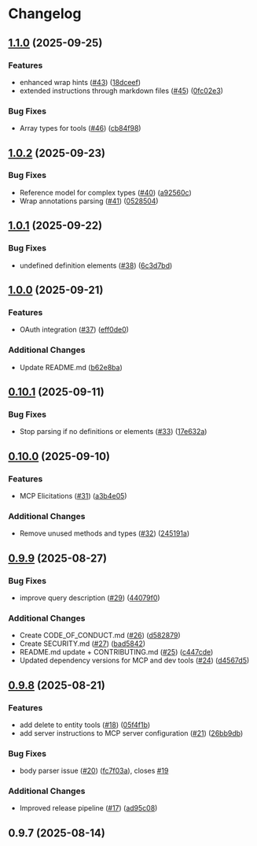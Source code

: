 # Changelog

## [1.1.0](https://github.com/gavdilabs/cap-mcp-plugin/compare/1.0.2...1.1.0) (2025-09-25)

### Features

* enhanced wrap hints ([#43](https://github.com/gavdilabs/cap-mcp-plugin/issues/43)) ([18dceef](https://github.com/gavdilabs/cap-mcp-plugin/commit/18dceef10b0565a4fe2f9f92c10111cc9c649c89))
* extended instructions through markdown files ([#45](https://github.com/gavdilabs/cap-mcp-plugin/issues/45)) ([0fc02e3](https://github.com/gavdilabs/cap-mcp-plugin/commit/0fc02e3d0cd8a3d17d04788be19fcbbce231aa0b))

### Bug Fixes

* Array types for tools ([#46](https://github.com/gavdilabs/cap-mcp-plugin/issues/46)) ([cb84f98](https://github.com/gavdilabs/cap-mcp-plugin/commit/cb84f98c934603320511fd2afdfaa5775a623a6d))

## [1.0.2](https://github.com/gavdilabs/cap-mcp-plugin/compare/1.0.1...1.0.2) (2025-09-23)

### Bug Fixes

* Reference model for complex types ([#40](https://github.com/gavdilabs/cap-mcp-plugin/issues/40)) ([a92560c](https://github.com/gavdilabs/cap-mcp-plugin/commit/a92560c6a6a2920e72f60785142b9715716b1c27))
* Wrap annotations parsing ([#41](https://github.com/gavdilabs/cap-mcp-plugin/issues/41)) ([0528504](https://github.com/gavdilabs/cap-mcp-plugin/commit/0528504ec41814168121f7831fe82c0bd4783b21))

## [1.0.1](https://github.com/gavdilabs/cap-mcp-plugin/compare/1.0.0...1.0.1) (2025-09-22)

### Bug Fixes

* undefined definition elements ([#38](https://github.com/gavdilabs/cap-mcp-plugin/issues/38)) ([6c3d7bd](https://github.com/gavdilabs/cap-mcp-plugin/commit/6c3d7bd2cc80435787ada529e0257fd8332b9532))

## [1.0.0](https://github.com/gavdilabs/cap-mcp-plugin/compare/0.10.1...1.0.0) (2025-09-21)

### Features

* OAuth integration ([#37](https://github.com/gavdilabs/cap-mcp-plugin/issues/37)) ([eff0de0](https://github.com/gavdilabs/cap-mcp-plugin/commit/eff0de095ab0b35c3feb32505d830509cb39cc9e))

### Additional Changes

* Update README.md ([b62e8ba](https://github.com/gavdilabs/cap-mcp-plugin/commit/b62e8ba1655e282b32ffbe634f23f68d21e9e11d))

## [0.10.1](https://github.com/gavdilabs/cap-mcp-plugin/compare/0.10.0...0.10.1) (2025-09-11)

### Bug Fixes

* Stop parsing if no definitions or elements ([#33](https://github.com/gavdilabs/cap-mcp-plugin/issues/33)) ([17e632a](https://github.com/gavdilabs/cap-mcp-plugin/commit/17e632a7826cb62b57f259d9aeddd4cb0522dec9))

## [0.10.0](https://github.com/gavdilabs/cap-mcp-plugin/compare/0.9.9...0.10.0) (2025-09-10)

### Features

* MCP Elicitations ([#31](https://github.com/gavdilabs/cap-mcp-plugin/issues/31)) ([a3b4e05](https://github.com/gavdilabs/cap-mcp-plugin/commit/a3b4e0575586eefc02a3312de231d4cc847a3b2b))

### Additional Changes

* Remove unused methods and types ([#32](https://github.com/gavdilabs/cap-mcp-plugin/issues/32)) ([245191a](https://github.com/gavdilabs/cap-mcp-plugin/commit/245191ad7c4dc7c46e8ba3fdad72a2d8e6a21e54))

## [0.9.9](https://github.com/gavdilabs/cap-mcp-plugin/compare/0.9.8...0.9.9) (2025-08-27)

### Bug Fixes

* improve query description ([#29](https://github.com/gavdilabs/cap-mcp-plugin/issues/29)) ([44079f0](https://github.com/gavdilabs/cap-mcp-plugin/commit/44079f041fa103741966821200519dc57258930b))

### Additional Changes

* Create CODE_OF_CONDUCT.md ([#26](https://github.com/gavdilabs/cap-mcp-plugin/issues/26)) ([d582879](https://github.com/gavdilabs/cap-mcp-plugin/commit/d5828792b0462d8f34b5ca50c0c70cecd435aff8))
* Create SECURITY.md ([#27](https://github.com/gavdilabs/cap-mcp-plugin/issues/27)) ([bad5842](https://github.com/gavdilabs/cap-mcp-plugin/commit/bad58427fb45521e4b7759e20c97e4f41e62ce7a))
* README.md update + CONTRIBUTING.md  ([#25](https://github.com/gavdilabs/cap-mcp-plugin/issues/25)) ([c447cde](https://github.com/gavdilabs/cap-mcp-plugin/commit/c447cde9aa73ead2b4fdf38da49c9bbb4f79efb7))
* Updated dependency versions for MCP and dev tools ([#24](https://github.com/gavdilabs/cap-mcp-plugin/issues/24)) ([d4567d5](https://github.com/gavdilabs/cap-mcp-plugin/commit/d4567d5bb15ef312760ce3acfacca4aef05d915c))

## [0.9.8](https://github.com/gavdilabs/cap-mcp-plugin/compare/0.9.7...0.9.8) (2025-08-21)

### Features

* add delete to entity tools ([#18](https://github.com/gavdilabs/cap-mcp-plugin/issues/18)) ([05f4f1b](https://github.com/gavdilabs/cap-mcp-plugin/commit/05f4f1b64b66f923eb7020924d056efe17ebaeb6))
* add server instructions to MCP server configuration ([#21](https://github.com/gavdilabs/cap-mcp-plugin/issues/21)) ([26bb9db](https://github.com/gavdilabs/cap-mcp-plugin/commit/26bb9db553f28cbe75fabc8d6baa7defbe6501f8))

### Bug Fixes

* body parser issue ([#20](https://github.com/gavdilabs/cap-mcp-plugin/issues/20)) ([fc7f03a](https://github.com/gavdilabs/cap-mcp-plugin/commit/fc7f03a5a9c7ccab0d553228ed432d10410912fc)), closes [#19](https://github.com/gavdilabs/cap-mcp-plugin/issues/19)

### Additional Changes

* Improved release pipeline ([#17](https://github.com/gavdilabs/cap-mcp-plugin/issues/17)) ([ad95c08](https://github.com/gavdilabs/cap-mcp-plugin/commit/ad95c08041aa8770fbbec0791a453e1436cb810c))

## 0.9.7 (2025-08-14)
